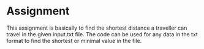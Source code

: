 # Assignment
This assignment is basically to find the shortest distance a traveller can travel in the given input.txt file. The code can be used for any data in the txt format to find the shortest or minimal value in the file. 
